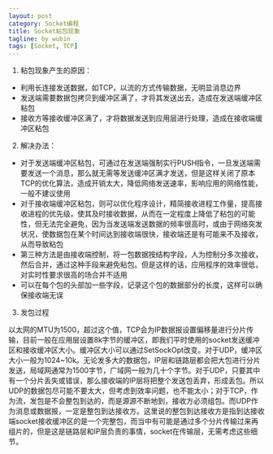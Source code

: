 ```yaml
---
layout: post
category: Socket编程
title: Socket粘包现象
tagline: by wubin
tags: [Socket, TCP]
---
```


1. 粘包现象产生的原因：

* 利用长连接发送数据，如TCP，以流的方式传输数据，无明显消息边界
* 发送端需要数据包拷贝到缓冲区满了，才将其发送出去，造成在发送端缓冲区粘包
* 接收方等接收缓冲区满了，才将数据发送到应用层进行处理，造成在接收端缓冲区粘包

<!--more-->

2. 解决办法：

* 对于发送端缓冲区粘包，可通过在发送端强制实行PUSH指令，一旦发送端需要发送一个消息，那么就无需等发送缓冲区满才发送，但是这样关闭了原本TCP的优化算法，造成开销太大，降低网络发送速率，影响应用的网络性能，一般不建议使用
* 对于接收端缓冲区粘包，则可以优化程序设计，精简接收进程工作量，提高接收进程的优先级，使其及时接收数据，从而在一定程度上降低了粘包的可能性，但无法完全避免，因为当发送端发送数据的频率很高时，或由于网络突发状况，使数据包在某个时间达到接收端很快，接收端还是有可能来不及接收，从而导致粘包
* 第三种方法是由接收端控制，将一包数据按结构字段，人为控制分多次接收，然后合并，通过这种手段来避免粘包。但是这样的话，应用程序的效率很低，对实时性要求很高的场合并不适用
* 可以在每个包的头部加一些字段，记录这个包的数据部分的长度，这样可以确保接收端无误

3. 发包过程

以太网的MTU为1500，超过这个值，TCP会为IP数据报设置偏移量进行分片传输，目前一般在应用层设置8k字节的缓冲区，即我们平时使用的socket发送缓冲区和接收缓冲区大小。缓冲区大小可以通过SetSockOpt改变。对于UDP，缓冲区大小一般为1024~10k。无论发多大的数据包，IP层和链路层都会把大包进行分片发送，局域网通常为1500字节，广域网一般为几十个字节。对于UDP，只要其中有一个分片丢失或错误，那么接收端的IP层将把整个发送包丢弃，形成丢包。所以UDP的数据包尽可能不要太大，但考虑到效率问题，也不能太小；对于TCP，作为流，发包是不会整包到达的，而是源源不断地到，接收方必须组包。而UDP作为消息或数据报，一定是整包到达接收方。这里说的整包到达接收方是指到达接收端socket接收缓冲区的是一个完整包，而当中有可能是通过多个分片传输过来再组片的，但是这是链路层和IP层负责的事情，socket在传输层，无需考虑这些细节。
